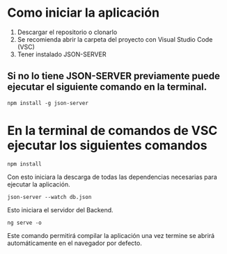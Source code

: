 # Como iniciar la aplicación
1.	Descargar el repositorio o clonarlo
2.	Se recomienda abrir la carpeta del proyecto con Visual Studio Code (VSC)
3.	Tener instalado JSON-SERVER 

## Si no lo tiene JSON-SERVER previamente puede ejecutar el siguiente comando en la terminal.
    npm install -g json-server

# En la terminal de comandos de VSC ejecutar los siguientes comandos
    npm install
Con esto iniciara la descarga de todas las dependencias necesarias para ejecutar la aplicación.

    json-server --watch db.json
Esto iniciara el servidor del Backend.

    ng serve -o   
Este comando permitirá compilar la aplicación una vez termine se abrirá automáticamente en el navegador por defecto.